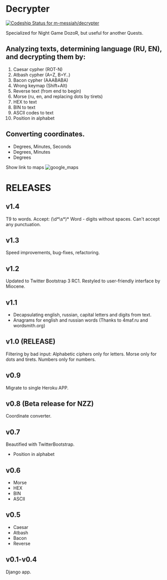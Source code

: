 Decrypter
===================

[ ![Codeship Status for m-messiah/decrypter](https://www.codeship.io/projects/e98f2880-ed45-0131-3df8-72e23ebe4803/status)](https://www.codeship.io/projects/26661)

Specialized for Night Game DozoR, but useful for another Quests.


Analyzing texts, determining language (RU, EN), and decrypting them by:
-----------------------------------------------------------------------

1. Caesar cypher (ROT-N)
2. Atbash cypher (A=Z, B=Y..)
3. Bacon cypher (AAABABA)
4. Wrong keymap (Shift+Alt)
5. Reverse text (from end to begin)
6. Morse (ru, en, and replacing dots by tirets)
7. HEX to text
8. BIN to text
9. ASCII codes to text
10. Position in alphabet

Converting coordinates.
-----------------------

* Degrees, Minutes, Seconds
* Degrees, Minutes
* Degrees

Show link to maps ![google_maps](http://cms.cerritos.edu/uploads/CampusGuide/google-maps-icon-48x.png)



RELEASES
========

v1.4
----

T9 to words.
Accept: (\d*\s*)*
Word - digits without spaces. Can't accept any punctuation.

v1.3
----

Speed improvements, bug-fixes, refactoring.

v1.2
----

Updated to Twitter Bootstrap 3 RC1.
Restyled to user-friendly interface by Miocene.

v1.1
----

* Decapsulating english, russian, capital letters and digits from text.
* Anagrams for english and russian words (Thanks to 4maf.ru and wordsmith.org)

v1.0 (RELEASE)
----

Filtering by bad input:
    Alphabetic ciphers only for letters.
    Morse only for dots and tirets.
    Numbers only for numbers.


v0.9
----

Migrate to single Heroku APP.

v0.8 (Beta release for NZZ)
----

Coordinate converter.

v0.7
----

Beautified with TwitterBootstrap.

+ Position in alphabet

v0.6
----

+ Morse
+ HEX
+ BIN
+ ASCII

v0.5
----

+ Caesar
+ Atbash
+ Bacon
+ Reverse

v0.1-v0.4
---------

Django app.
